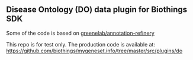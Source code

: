 ## Disease Ontology (DO) data plugin for Biothings SDK
Some of the code is based on
[greenelab/annotation-refinery](https://github.com/greenelab/annotation-refinery/)

This repo is for test only. The production code is available at:
https://github.com/biothings/mygeneset.info/tree/master/src/plugins/do